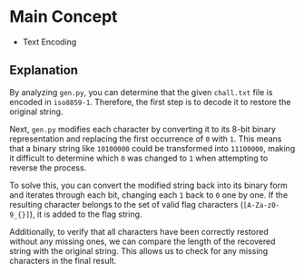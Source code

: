 # Main Concept

- Text Encoding

## Explanation

By analyzing `gen.py`, you can determine that the given `chall.txt` file is encoded in `iso8859-1`. Therefore, the first step is to decode it to restore the original string.

Next, `gen.py` modifies each character by converting it to its 8-bit binary representation and replacing the first occurrence of `0` with `1`. This means that a binary string like `10100000` could be transformed into `11100000`, making it difficult to determine which `0` was changed to `1` when attempting to reverse the process.

To solve this, you can convert the modified string back into its binary form and iterates through each bit, changing each `1` back to `0` one by one. If the resulting character belongs to the set of valid flag characters (`[A-Za-z0-9_{}]`), it is added to the flag string.

Additionally, to verify that all characters have been correctly restored without any missing ones, we can compare the length of the recovered string with the original string. This allows us to check for any missing characters in the final result.
